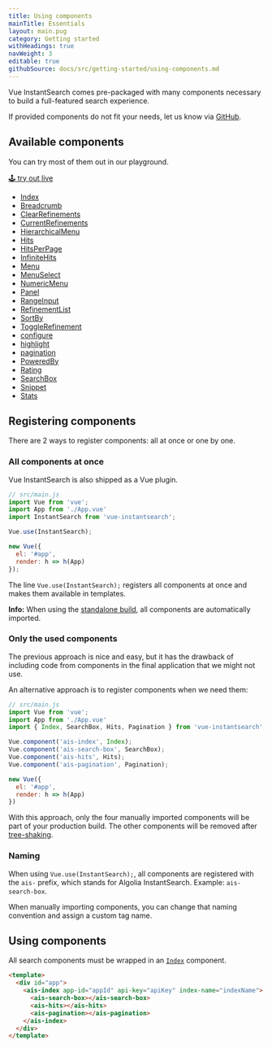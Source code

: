 ```yaml
---
title: Using components
mainTitle: Essentials
layout: main.pug
category: Getting started
withHeadings: true
navWeight: 3
editable: true
githubSource: docs/src/getting-started/using-components.md
---
```


Vue InstantSearch comes pre-packaged with many components necessary to build a full-featured search experience.

If provided components do not fit your needs, let us know via [GitHub](https://github.com/algolia/vue-instantsearch/issues).

## Available components

You can try most of them out in our playground.

<a class="btn btn-static-theme" href="stories/">🕹 try out live</a>

* [Index](components/index.html)
* [Breadcrumb](components/Breadcrumb.html)
* [ClearRefinements](components/ClearRefinements.html)
* [CurrentRefinements](components/CurrentRefinements.html)
* [HierarchicalMenu](components/HierarchicalMenu.html)
* [Hits](components/Hits.html)
* [HitsPerPage](components/HitsPerPage.html)
* [InfiniteHits](components/InfiniteHits.html)
* [Menu](components/Menu.html)
* [MenuSelect](components/MenuSelect.html)
* [NumericMenu](components/NumericMenu.html)
* [Panel](components/Panel.html)
* [RangeInput](components/RangeInput.html)
* [RefinementList](components/RefinementList.html)
* [SortBy](components/SortBy.html)
* [ToggleRefinement](components/ToggleRefinement.html)
* [configure](components/configure.html)
* [highlight](components/highlight.html)
* [pagination](components/pagination.html)
* [PoweredBy](components/powered-by.html)
* [Rating](components/rating-menu.html)
* [SearchBox](components/search-box.html)
* [Snippet](components/snippet.html)
* [Stats](components/stats.html)

## Registering components

There are 2 ways to register components: all at once or one by one.

### All components at once

Vue InstantSearch is also shipped as a Vue plugin.

```javascript
// src/main.js
import Vue from 'vue';
import App from './App.vue'
import InstantSearch from 'vue-instantsearch';

Vue.use(InstantSearch);

new Vue({
  el: '#app',
  render: h => h(App)
});
```

The line `Vue.use(InstantSearch);` registers all components at once and makes them available
in templates.

**Info:** When using the [standalone build](getting-started/installing.html#using-a-tag), all components are automatically imported.

### Only the used components

The previous approach is nice and easy, but it has the drawback of including code from components in the final application that we might not use.

An alternative approach is to register components when we need them:

```javascript
// src/main.js
import Vue from 'vue';
import App from './App.vue'
import { Index, SearchBox, Hits, Pagination } from 'vue-instantsearch';

Vue.component('ais-index', Index);
Vue.component('ais-search-box', SearchBox);
Vue.component('ais-hits', Hits);
Vue.component('ais-pagination', Pagination);

new Vue({
  el: '#app',
  render: h => h(App)
})
```

With this approach, only the four manually imported components will be part of your production build. The other components will be removed after [tree-shaking](https://webpack.js.org/guides/tree-shaking/).

### Naming

When using `Vue.use(InstantSearch);`, all components are registered with the `ais-` prefix, which stands for Algolia InstantSearch. Example: `ais-search-box`.

When manually importing components, you can change that naming convention and assign a custom tag name.

## Using components

All search components must be wrapped in an [`Index`](components/index.html) component.

```html
<template>
  <div id="app">
    <ais-index app-id="appId" api-key="apiKey" index-name="indexName">
      <ais-search-box></ais-search-box>
      <ais-hits></ais-hits>
      <ais-pagination></ais-pagination>
    </ais-index>
  </div>
</template>
```
